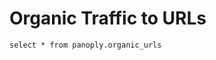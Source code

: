 # Organic Traffic to URLs

<DateRange
    name=date_range_name
    data={organic_urls}
    dates=day
/>

```organic_urls
select * from panoply.organic_urls
```

<DataTable data={organic_urls} />

